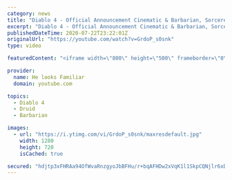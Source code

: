 ```yaml
---
category: news
title: "Diablo 4 - Official Announcement Cinematic & Barbarian, Sorcerer & Druid Official Gameplay Reaction"
excerpt: "Diablo 4 - Official Announcement Cinematic & Barbarian, Sorcerer & Druid Official Gameplay Reaction 1.Original:https://youtu.be/0SSYzl9fXOQ 2."
publishedDateTime: 2020-07-22T23:22:01Z
originalUrl: "https://youtube.com/watch?v=GrdoP_s0snk"
type: video

featuredContent: "<iframe width=\"800\" height=\"500\" frameborder=\"0\" src=\"https://www.youtube.com/embed/GrdoP_s0snk\" allow=\"accelerometer; autoplay; encrypted-media; gyroscope; picture-in-picture\" allowfullscreen></iframe>"

provider:
  name: He looks Familiar
  domain: youtube.com

topics:
  - Diablo 4
  - Druid
  - Barbarian

images:
  - url: "https://i.ytimg.com/vi/GrdoP_s0snk/maxresdefault.jpg"
    width: 1280
    height: 720
    isCached: true

secured: "hdjtp3xFHRAa94OfWvaRnzgyoJbBFHu/r+bqAFHDw2xVqK1l1SkpCQNjlr6xD1+Fcn/DKR+dYCFqrEaqbX3+G9P+N1bLlf6w/UnIstSoOhxb5RgnY/NijKp0tnMpw01IvLsk5OfuRMWWa3KaiTqEJJwv/MkUQpOJjmYnbEaD3EB6cRZvz6rlCTQ5Gbi9QtbbHHVg/2oEmA/dnsFuIfqRzRT1QeGQPS9puHxFguMH953YGTrt3+jtY6QzD3VvVPfG2iVrIftgu0hVGRccBu4n/xZlwg3nUtNGzImXVe6qiq2l1JYb+gb+AzsH8BiThEM5tIM+CJHG5Hkc+tAOMOR3F0214Tji/+WWlv4JTmw8SMveAiV6+UG3h7V4b20zL69t5TjJlQgbHXsNBxWqQiD8y2rtnLqslYbSWCDFloxQ1TUF7SKpeA5Jc8krGUBnJQkn;eJ3gVSCgt6kXmA/J5tAsbg=="
---
```


